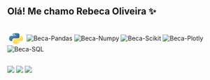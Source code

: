 ## Olá! Me chamo Rebeca Oliveira ✨

<div style="display: inline_block"><br>
  <img align="center" alt="Beca-Python" height="30" width="40" src="https://raw.githubusercontent.com/devicons/devicon/master/icons/python/python-original.svg">
  <img align="center" alt=Beca-Pandas height="30" width="40" src="https://cdn.jsdelivr.net/gh/devicons/devicon@latest/icons/pandas/pandas-original.svg" />
  <img align="center" alt=Beca-Numpy height="30" width="40" src="https://cdn.jsdelivr.net/gh/devicons/devicon@latest/icons/numpy/numpy-original.svg" />
  <img align="center" alt=Beca-Scikit height="30" width="40" src="https://cdn.jsdelivr.net/gh/devicons/devicon@latest/icons/scikitlearn/scikitlearn-original.svg" />
  <img align="center" alt=Beca-Plotly height="30" width="40" src="https://cdn.jsdelivr.net/gh/devicons/devicon@latest/icons/plotly/plotly-original.svg" />
  <img align="center" alt=Beca-SQL height="30" width="40" src="https://cdn.jsdelivr.net/gh/devicons/devicon@latest/icons/azuresqldatabase/azuresqldatabase-original.svg" />         
</div>

##

<div> 
    <a href="https://instagram.com/rebeca.no" target="_blank"><img src="https://img.shields.io/badge/-Instagram-%23E4405F?style=for-the-badge&logo=instagram&logoColor=white" target="_blank"></a>
    <a href="https://www.linkedin.com/in/rebecano" target="_blank"><img src="https://img.shields.io/badge/-LinkedIn-%230077B5?style=for-the-badge&logo=linkedin&logoColor=white" target="_blank"></a> 
  <a href = "mailto:rebeca.n.o@outlook.com"><img src="https://img.shields.io/badge/Microsoft_Outlook-0078D4?style=for-the-badge&logo=microsoft-outlook&logoColor=white" target="_blank"></a>
</div>
